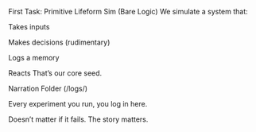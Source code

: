 First Task: Primitive Lifeform Sim (Bare Logic)
We simulate a system that:

Takes inputs

Makes decisions (rudimentary)

Logs a memory

Reacts That’s our core seed.




Narration Folder (/logs/)

Every experiment you run, you log in here.

Doesn’t matter if it fails. The story matters.
